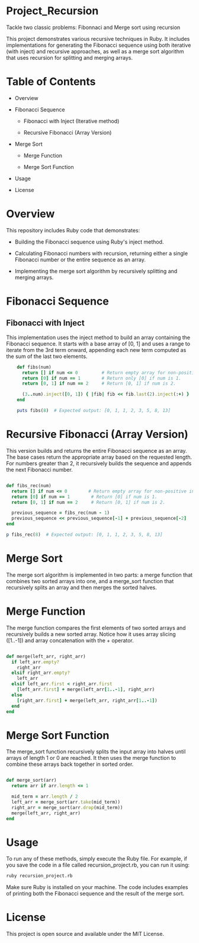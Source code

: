 # Project_Recursion
Tackle two classic problems: Fibonnaci and Merge sort using recursion

This project demonstrates various recursive techniques in Ruby. It includes implementations for generating the Fibonacci sequence using both iterative (with inject) and recursive approaches, as well as a merge sort algorithm that uses recursion for splitting and merging arrays.

# Table of Contents
- Overview

- Fibonacci Sequence

    - Fibonacci with Inject (Iterative method)

    - Recursive Fibonacci (Array Version)

- Merge Sort

    - Merge Function

    - Merge Sort Function

- Usage

- License

# Overview
This repository includes Ruby code that demonstrates:

 - Building the Fibonacci sequence using Ruby's inject method.

 - Calculating Fibonacci numbers with recursion, returning either a single Fibonacci number or the entire    sequence as an array.

 - Implementing the merge sort algorithm by recursively splitting and merging arrays.

# Fibonacci Sequence

## Fibonacci with Inject

This implementation uses the inject method to build an array containing the Fibonacci sequence. It starts with a base array of [0, 1] and uses a range to iterate from the 3rd term onward, appending each new term computed as the sum of the last two elements.

```ruby
    def fibs(num)
      return [] if num <= 0         # Return empty array for non-positive input.
      return [0] if num == 1        # Return only [0] if num is 1.
      return [0, 1] if num == 2     # Return [0, 1] if num is 2.

      (3..num).inject([0, 1]) { |fib| fib << fib.last(2).inject(:+) }
    end

    puts fibs(8)  # Expected output: [0, 1, 1, 2, 3, 5, 8, 13]
```

# Recursive Fibonacci (Array Version)
This version builds and returns the entire Fibonacci sequence as an array. The base cases return the appropriate array based on the requested length. For numbers greater than 2, it recursively builds the sequence and appends the next Fibonacci number.

```ruby

def fibs_rec(num)
  return [] if num <= 0        # Return empty array for non-positive input.
  return [0] if num == 1        # Return [0] if num is 1.
  return [0, 1] if num == 2     # Return [0, 1] if num is 2.

  previous_sequence = fibs_rec(num - 1)
  previous_sequence << previous_sequence[-1] + previous_sequence[-2]
end

p fibs_rec(8)  # Expected output: [0, 1, 1, 2, 3, 5, 8, 13]
```

# Merge Sort
The merge sort algorithm is implemented in two parts: a merge function that combines two sorted arrays into one, and a merge_sort function that recursively splits an array and then merges the sorted halves.

# Merge Function
The merge function compares the first elements of two sorted arrays and recursively builds a new sorted array. Notice how it uses array slicing ([1..-1]) and array concatenation with the + operator.

```ruby

def merge(left_arr, right_arr)
  if left_arr.empty?
    right_arr
  elsif right_arr.empty?
    left_arr
  elsif left_arr.first < right_arr.first
    [left_arr.first] + merge(left_arr[1..-1], right_arr)
  else
    [right_arr.first] + merge(left_arr, right_arr[1..-1])
  end
end
```

# Merge Sort Function
The merge_sort function recursively splits the input array into halves until arrays of length 1 or 0 are reached. It then uses the merge function to combine these arrays back together in sorted order.

```ruby

def merge_sort(arr)
  return arr if arr.length <= 1

  mid_term = arr.length / 2
  left_arr = merge_sort(arr.take(mid_term))
  right_arr = merge_sort(arr.drop(mid_term))
  merge(left_arr, right_arr)
end
```

# Usage
To run any of these methods, simply execute the Ruby file. For example, if you save the code in a file called recursion_project.rb, you can run it using:

```bash
ruby recursion_project.rb
```
Make sure Ruby is installed on your machine. The code includes examples of printing both the Fibonacci sequence and the result of the merge sort.

# License
This project is open source and available under the MIT License.
